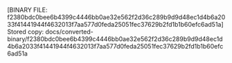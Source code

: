 [BINARY FILE: f2380bdc0bee6b4399c4446bb0ae32e562f2d36c289b9d9d48ec1d4b6a2033f41441944f4632013f7aa577d0feda25051fec37629b2fd1b1b60efc6ad51a]
Stored copy: docs/converted-binary/f2380bdc0bee6b4399c4446bb0ae32e562f2d36c289b9d9d48ec1d4b6a2033f41441944f4632013f7aa577d0feda25051fec37629b2fd1b1b60efc6ad51a
